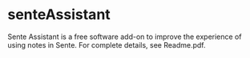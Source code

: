 senteAssistant
==============

Sente Assistant is a free software add-on to improve the experience of using notes in Sente. For complete details, see Readme.pdf.
